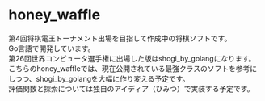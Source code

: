 # honey_waffle
第4回将棋電王トーナメント出場を目指して作成中の将棋ソフトです。<br>
Go言語で開発しています。<br>
第26回世界コンピュータ選手権に出場した版はshogi_by_golangになります。<br>
こちらのhoney_waffleでは、現在公開されている最強クラスのソフトを参考にしつつ、shogi_by_golangを大幅に作り変える予定です。<br>
評価関数と探索については独自のアイディア（ひみつ）で実装する予定です。
